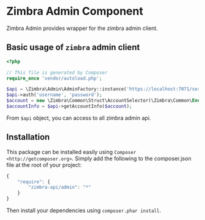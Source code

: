 Zimbra Admin Component
======================
Zimbra Admin provides wrapper for the zimbra admin client.

## Basic usage of `zimbra` admin client
```php
<?php

// This file is generated by Composer
require_once 'vendor/autoload.php';

$api = \Zimbra\Admin\AdminFactory::instance('https://localhost:7071/service/admin/soap');
$api->auth('username', 'password');
$account = new \Zimbra\Common\Struct\AccountSelector(\Zimbra\Common\Enum\AccountBy::NAME(), 'username');
$accountInfo = $api->getAccountInfo($account);
```
From `$api` object, you can access to all zimbra admin api.


## Installation

This package can be installed easily using `Composer <http://getcomposer.org>`.
Simply add the following to the composer.json file at the root of your project:

```javascript
{
    "require": {
        "zimbra-api/admin": "*"
    }
}
```
Then install your dependencies using ``composer.phar install``.
